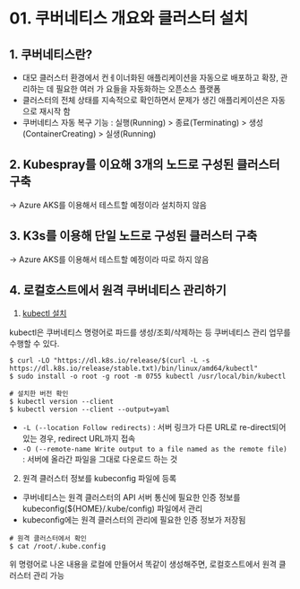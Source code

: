 # 01. 쿠버네티스 개요와 클러스터 설치

## 1. 쿠버네티스란?

- 대모 클러스터 환경에서 컨ㅔ이너화된 애플리케이션을 자동으로 배포하고 확장, 관리하는 데 필요한 여러 가 요들을 자동화하는 오픈소스 플랫폼
- 클러스터의 전체 상태를 지속적으로 확인하면서 문제가 생긴 애플리케이션은 자동으로 재시작 함
- 쿠버네티스 자동 복구 기능 : 실행(Running) > 종료(Terminating) > 생성(ContainerCreating) > 실생(Running)

## 2. Kubespray를 이요해 3개의 노드로 구성된 클러스터 구축

-> Azure AKS를 이용해서 테스트할 예정이라 설치하지 않음

## 3. K3s를 이용해 단일 노드로 구성된 클러스터 구축

-> Azure AKS를 이용해서 테스트할 예정이라 따로 하지 않음

## 4. 로컬호스트에서 원격 쿠버네티스 관리하기

1. [kubectl 설치](https://kubernetes.io/ko/docs/tasks/tools/)

kubectl은 쿠버네티스 명령어로 파드를 생성/조회/삭제하는 등 쿠버네티스 관리 업무를 수행할 수 있다.

```shell
$ curl -LO "https://dl.k8s.io/release/$(curl -L -s https://dl.k8s.io/release/stable.txt)/bin/linux/amd64/kubectl"
$ sudo install -o root -g root -m 0755 kubectl /usr/local/bin/kubectl

# 설치한 버전 확인
$ kubectl version --client
$ kubectl version --client --output=yaml
```

- `-L (--location Follow redirects)` : 서버 링크가 다른 URL로 re-direct되어 있는 경우, redirect URL까지 접속
- `-O (--remote-name Write output to a file named as the remote file)` : 서버에 올라간 파일을 그대로 다운로드 하는 것

2. 원격 클러스터 정보를 kubeconfig 파일에 등록

- 쿠버네티스는 원격 클러스터의 API 서버 통신에 필요한 인증 정보를 kubeconfig(${HOME}/.kube/config) 파일에서 관리
- kubeconfig에는 원격 클러스터의 관리에 필요한 인증 정보가 저장됨

```shell
# 원격 클러스터에서 확인
$ cat /root/.kube.config
```

위 명령어로 나온 내용을 로컬에 만들어서 똑같이 생성해주면, 로컬호스트에서 원격 클러스터 관리 가능
